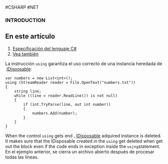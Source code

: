 #CSHARP #NET

### INTRODUCTION 

## En este artículo

1. [Especificación del lenguaje C#](https://learn.microsoft.com/es-es/dotnet/csharp/language-reference/statements/using#c-language-specification)
2. [Vea también](https://learn.microsoft.com/es-es/dotnet/csharp/language-reference/statements/using#see-also)

La instrucción `using` garantiza el uso correcto de una instancia heredada de  [IDisposable](https://learn.microsoft.com/es-es/dotnet/api/system.idisposable):


``` CSHARP 
var numbers = new List<int>();
using (StreamReader reader = File.OpenText("numbers.txt"))
{
    string line;
    while ((line = reader.ReadLine()) is not null)
    {
        if (int.TryParse(line, out int number))
        {
            numbers.Add(number);
        }
    }
}
```

When the control `using` gets end , [IDisposable](https://learn.microsoft.com/es-es/dotnet/api/system.idisposable) adquired instance is deleted. It makes sure that the IDisposable created in the `using` get deleted when get out the block even if the code ends in exception inside the `using`statement. En el ejemplo anterior, se cierra un archivo abierto después de procesar todas las líneas.